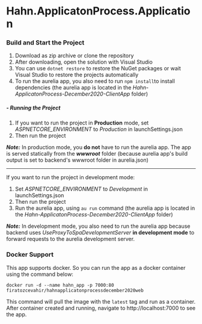 # Hahn.ApplicatonProcess.Application

### Build and Start the Project
1. Download as zip archive or clone the repository
2. After downloading, open the solution with Visual Studio
3. You can use `dotnet restore` to restore the NuGet packages or wait Visual Studio to restore the projects automatically
4. To run the aurelia app, you also need to run `npm install`to install dependencies (the aurelia app is located in the _Hahn-ApplicatonProcess-December2020-ClientApp_ folder)


##### - Running the Project
 1. If you want to run the project in **Production** mode, set _ASPNETCORE_ENVIRONMENT_ to _Production_ in launchSettings.json
2. Then run the project
 
**_Note:_** In production mode, you **do not** have to run the aurelia app. The app is served statically from the ___wwwroot___ folder (because aurelia app's build output is set to backend's wwwroot folder in aurelia.json)
- - -
If you want to run the project in development mode:
1. Set _ASPNETCORE_ENVIRONMENT_ to _Development_ in launchSettings.json
2. Then run the project
3. Run the aurelia app, using `au run` command (the aurelia app is located in the _Hahn-ApplicatonProcess-December2020-ClientApp_ folder)

**_Note:_** In development mode, you also need to run the aurelia app because backend uses _UseProxyToSpaDevelopmentServer_ __in development mode__ to forward requests to the aurelia development server.



### Docker Support
This app supports docker. So you can run the app as a docker container using the command below:

`docker run -d --name hahn_app -p 7000:80 firatozcevahir/hahnapplicatonprocessdecember2020web`

This command will pull the image with the `latest` tag and run as a container.
After container created and running, navigate to http://localhost:7000 to see the app.

